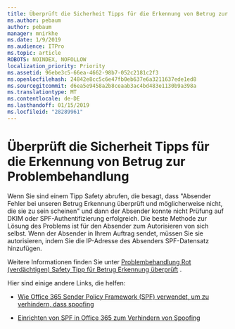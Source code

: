 ```yaml
---
title: Überprüft die Sicherheit Tipps für die Erkennung von Betrug zur Problembehandlung
ms.author: pebaum
author: pebaum
manager: mnirkhe
ms.date: 1/9/2019
ms.audience: ITPro
ms.topic: article
ROBOTS: NOINDEX, NOFOLLOW
localization_priority: Priority
ms.assetid: 96ebe3c5-66ea-4662-98b7-052c2181c2f3
ms.openlocfilehash: 24842e8cc5c6e47fb0eb637e6a3211637ede1ed8
ms.sourcegitcommit: d6ea5e9458a2b8ceaab3ac4bd483e1130b9a398a
ms.translationtype: MT
ms.contentlocale: de-DE
ms.lasthandoff: 01/15/2019
ms.locfileid: "28289961"
---
```

# <a name="troubleshooting-the-safety-tip-for-fraud-detection-checks"></a>Überprüft die Sicherheit Tipps für die Erkennung von Betrug zur Problembehandlung

Wenn Sie sind einem Tipp Safety abrufen, die besagt, dass "Absender Fehler bei unseren Betrug Erkennung überprüft und möglicherweise nicht, die sie zu sein scheinen" und dann der Absender konnte nicht Prüfung auf DKIM oder SPF-Authentifizierung erfolgreich. Die beste Methode zur Lösung des Problems ist für den Absender zum Autorisieren von sich selbst. Wenn der Absender in Ihrem Auftrag sendet, müssen Sie sie autorisieren, indem Sie die IP-Adresse des Absenders SPF-Datensatz hinzufügen.
  
Weitere Informationen finden Sie unter [Problembehandlung Rot (verdächtigen) Safety Tipp für Betrug Erkennung überprüft](https://blogs.msdn.microsoft.com/tzink/2016/11/02/troubleshooting-the-red-suspicious-safety-tip-for-fraud-detection-checks/) . 
  
Hier sind einige andere Links, die helfen:
  
- [Wie Office 365 Sender Policy Framework (SPF) verwendet, um zu verhindern, dass spoofing](https://docs.microsoft.com/en-us/office365/SecurityCompliance/how-office-365-uses-spf-to-prevent-spoofing)
    
- [Einrichten von SPF in Office 365 zum Verhindern von Spoofing](https://docs.microsoft.com/en-us/office365/SecurityCompliance/set-up-spf-in-office-365-to-help-prevent-spoofing)
    

